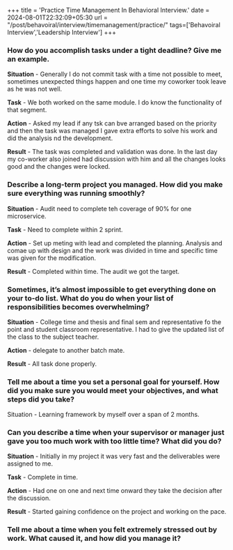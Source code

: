+++
title = 'Practice Time Management In Behavioral Interview.'
date = 2024-08-01T22:32:09+05:30
url = "/post/behavoiral/interview/timemanagement/practice/"
tags=['Behavoiral Interview','Leadership Interview']
+++

### How do you accomplish tasks under a tight deadline? Give me an example.

**Situation** - Generally I do not commit task with a time not possible to meet, sometimes unexpected things happen and one time my coworker took leave as he was not well.  

**Task** - We both worked on the same module. I do know the functionality of that segment.

**Action** - Asked my lead if any tsk can bve arranged based on the priority and then the task was managed I gave extra efforts to solve his work and did the analysis nd the development.  

**Result** - The task was completed and validation was done. In the last day my co-worker also joined had  discussion with him and all the changes looks good and the changes were locked.

### Describe a long-term project you managed. How did you make sure everything was running smoothly?

**Situation** - Audit need to complete teh coverage of 90% for one microservice.

**Task** - Need to complete within 2 sprint.

**Action** - Set up meting with lead and completed the planning. Analysis and comae up with design and the work was divided in time and specific time was given for the modification.

**Result** - Completed within time. The audit we got the target.

### Sometimes, it’s almost impossible to get everything done on your to-do list. What do you do when your list of responsibilities becomes overwhelming?

**Situation** - College time and thesis and final sem and representative fo the point and student classroom representative. I had to give the updated list of the class to the subject teacher.

**Action** - delegate to another batch mate.

**Result** - All task done properly.

### Tell me about a time you set a personal goal for yourself. How did you make sure you would meet your objectives, and what steps did you take?

Situation - Learning framework by myself over a span of 2 months.

### Can you describe a time when your supervisor or manager just gave you too much work with too little time? What did you do?

**Situation** - Initially in my project it was very fast and the deliverables were assigned to me.

**Task** - Complete in time.

**Action** - Had one on one and next time onward they take the decision after the discussion.

**Result** - Started gaining confidence on the project and working on the pace.

### Tell me about a time when you felt extremely stressed out by work. What caused it, and how did you manage it?
